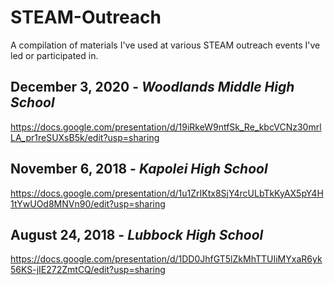 # STEAM-Outreach
A compilation of materials I've used at various STEAM outreach events I've led or participated in.

## December 3, 2020 - *Woodlands Middle High School*
https://docs.google.com/presentation/d/19iRkeW9ntfSk_Re_kbcVCNz30mrlLA_pr1reSUXsB5k/edit?usp=sharing

## November 6, 2018 - *Kapolei High School*
https://docs.google.com/presentation/d/1u1ZrIKtx8SjY4rcULbTkKyAX5pY4H1tYwUOd8MNVn90/edit?usp=sharing

## August 24, 2018 - *Lubbock High School*
https://docs.google.com/presentation/d/1DD0JhfGT5lZkMhTTUIiMYxaR6yk56KS-jIE272ZmtCQ/edit?usp=sharing
